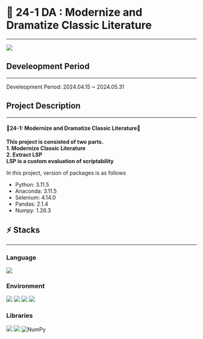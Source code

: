 # 🚀 24-1 DA : Modernize and Dramatize Classic Literature
___
<div class="image-container">
  <img src="https://github.com/opkwisdom/24-1-DA/assets/106043013/c2721b4d-276d-462f-b5c8-70b57db7cf7b">
</div>

## Develeopment Period
___
Develeopment Period: 2024.04.15 ~ 2024.05.31

## Project Description
___
#### **🎉24-1: Modernize and Dramatize Classic Literature🎉**
**This project is consisted of two parts.**<br>
**1. Modernize Classic Literature**<br>
**2. Extract LSP**<br>
**LSP is a custom evaluation of scriptability**<br>

In this project, version of packages is as follows
* Python: 3.11.5
* Anaconda: 3.11.5
* Selenium: 4.14.0
* Pandas: 2.1.4
* Numpy: 1.26.3

## ⚡ Stacks
___
### Language
<div>
  <img src="https://img.shields.io/badge/python-3776AB?style=for-the-badge&logo=python&logoColor=white">  
</div>

### Environment
<div>
  <img src="https://img.shields.io/badge/Visual Studio Code-007ACC?style=flat-square&logo=Visual Studio Code&logoColor=white"/>
  <img src="https://img.shields.io/badge/Anaconda-%2344A833.svg?style=for-the-badge&logo=anaconda&logoColor=white">
  <img src="https://img.shields.io/badge/git-F05032?style=for-the-badge&logo=git&logoColor=white">
  <img src="https://img.shields.io/badge/github-181717?style=for-the-badge&logo=github&logoColor=white">
</div>

### Libraries
<div>
  <img src="https://img.shields.io/badge/-selenium-43B02A?style=for-the-badge&logo=selenium&logoColor=white">
  <img src="https://img.shields.io/badge/pandas-150458?style=for-the-badge&logo=pandas&logoColor=white">
  <img src="https://img.shields.io/badge/numpy-%23013243.svg?style=for-the-badge&logo=numpy&logoColor=white" alt="NumPy">
</div>


